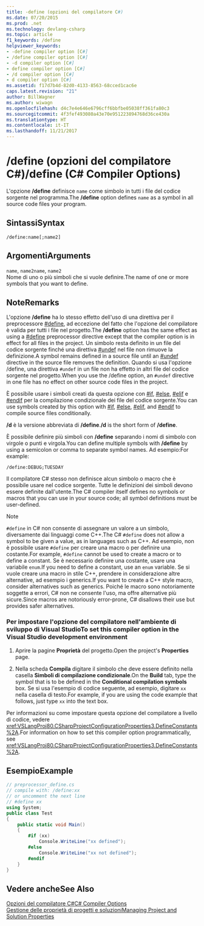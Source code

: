 ```yaml
---
title: -define (opzioni del compilatore C#)
ms.date: 07/20/2015
ms.prod: .net
ms.technology: devlang-csharp
ms.topic: article
f1_keywords: /define
helpviewer_keywords:
- -define compiler option [C#]
- /define compiler option [C#]
- -d compiler option [C#]
- define compiler option [C#]
- /d compiler option [C#]
- d compiler option [C#]
ms.assetid: f17d7b4d-82d0-4133-8563-68cced1cac6e
caps.latest.revision: "21"
author: BillWagner
ms.author: wiwagn
ms.openlocfilehash: d4c7e4e646e6796cff6bbfbe05038ff361fa80c3
ms.sourcegitcommit: 4f3fef493080a43e70e951223894768d36ce430a
ms.translationtype: HT
ms.contentlocale: it-IT
ms.lasthandoff: 11/21/2017
---
```

# <a name="define-c-compiler-options"></a><span data-ttu-id="f91d8-102">/define (opzioni del compilatore C#)</span><span class="sxs-lookup"><span data-stu-id="f91d8-102">/define (C# Compiler Options)</span></span>
<span data-ttu-id="f91d8-103">L'opzione **/define** definisce `name` come simbolo in tutti i file del codice sorgente nel programma.</span><span class="sxs-lookup"><span data-stu-id="f91d8-103">The **/define** option defines `name` as a symbol in all source code files your program.</span></span>  
  
## <a name="syntax"></a><span data-ttu-id="f91d8-104">Sintassi</span><span class="sxs-lookup"><span data-stu-id="f91d8-104">Syntax</span></span>  
  
```console  
/define:name[;name2]  
```  
  
## <a name="arguments"></a><span data-ttu-id="f91d8-105">Argomenti</span><span class="sxs-lookup"><span data-stu-id="f91d8-105">Arguments</span></span>  
 <span data-ttu-id="f91d8-106">`name`, `name2`</span><span class="sxs-lookup"><span data-stu-id="f91d8-106">`name`, `name2`</span></span>  
 <span data-ttu-id="f91d8-107">Nome di uno o più simboli che si vuole definire.</span><span class="sxs-lookup"><span data-stu-id="f91d8-107">The name of one or more symbols that you want to define.</span></span>  
  
## <a name="remarks"></a><span data-ttu-id="f91d8-108">Note</span><span class="sxs-lookup"><span data-stu-id="f91d8-108">Remarks</span></span>  
 <span data-ttu-id="f91d8-109">L'opzione **/define** ha lo stesso effetto dell'uso di una direttiva per il preprocessore [#define](../../../csharp/language-reference/preprocessor-directives/preprocessor-define.md), ad eccezione del fatto che l'opzione del compilatore è valida per tutti i file nel progetto.</span><span class="sxs-lookup"><span data-stu-id="f91d8-109">The **/define** option has the same effect as using a [#define](../../../csharp/language-reference/preprocessor-directives/preprocessor-define.md) preprocessor directive except that the compiler option is in effect for all files in the project.</span></span> <span data-ttu-id="f91d8-110">Un simbolo resta definito in un file del codice sorgente finché una direttiva [#undef](../../../csharp/language-reference/preprocessor-directives/preprocessor-undef.md) nel file non rimuove la definizione.</span><span class="sxs-lookup"><span data-stu-id="f91d8-110">A symbol remains defined in a source file until an [#undef](../../../csharp/language-reference/preprocessor-directives/preprocessor-undef.md) directive in the source file removes the definition.</span></span> <span data-ttu-id="f91d8-111">Quando si usa l'opzione /define, una direttiva `#undef` in un file non ha effetto in altri file del codice sorgente nel progetto.</span><span class="sxs-lookup"><span data-stu-id="f91d8-111">When you use the /define option, an `#undef` directive in one file has no effect on other source code files in the project.</span></span>  
  
 <span data-ttu-id="f91d8-112">È possibile usare i simboli creati da questa opzione con [#if](../../../csharp/language-reference/preprocessor-directives/preprocessor-if.md), [#else](../../../csharp/language-reference/preprocessor-directives/preprocessor-else.md), [#elif](../../../csharp/language-reference/preprocessor-directives/preprocessor-elif.md) e [#endif](../../../csharp/language-reference/preprocessor-directives/preprocessor-endif.md) per la compilazione condizionale dei file del codice sorgente.</span><span class="sxs-lookup"><span data-stu-id="f91d8-112">You can use symbols created by this option with [#if](../../../csharp/language-reference/preprocessor-directives/preprocessor-if.md), [#else](../../../csharp/language-reference/preprocessor-directives/preprocessor-else.md), [#elif](../../../csharp/language-reference/preprocessor-directives/preprocessor-elif.md), and [#endif](../../../csharp/language-reference/preprocessor-directives/preprocessor-endif.md) to compile source files conditionally.</span></span>  
  
 <span data-ttu-id="f91d8-113">**/d** è la versione abbreviata di **/define**.</span><span class="sxs-lookup"><span data-stu-id="f91d8-113">**/d** is the short form of **/define**.</span></span>  
  
 <span data-ttu-id="f91d8-114">È possibile definire più simboli con **/define** separando i nomi di simbolo con virgole o punti e virgola.</span><span class="sxs-lookup"><span data-stu-id="f91d8-114">You can define multiple symbols with **/define** by using a semicolon or comma to separate symbol names.</span></span> <span data-ttu-id="f91d8-115">Ad esempio:</span><span class="sxs-lookup"><span data-stu-id="f91d8-115">For example:</span></span>  
  
```console  
/define:DEBUG;TUESDAY  
```  
  
 <span data-ttu-id="f91d8-116">Il compilatore C# stesso non definisce alcun simbolo o macro che è possibile usare nel codice sorgente. Tutte le definizioni dei simboli devono essere definite dall'utente.</span><span class="sxs-lookup"><span data-stu-id="f91d8-116">The C# compiler itself defines no symbols or macros that you can use in your source code; all symbol definitions must be user-defined.</span></span>  
  
> [!NOTE]
>  <span data-ttu-id="f91d8-117">`#define` in C# non consente di assegnare un valore a un simbolo, diversamente dai linguaggi come C++.</span><span class="sxs-lookup"><span data-stu-id="f91d8-117">The C# `#define` does not allow a symbol to be given a value, as in languages such as C++.</span></span> <span data-ttu-id="f91d8-118">Ad esempio, non è possibile usare `#define` per creare una macro o per definire una costante.</span><span class="sxs-lookup"><span data-stu-id="f91d8-118">For example, `#define` cannot be used to create a macro or to define a constant.</span></span> <span data-ttu-id="f91d8-119">Se è necessario definire una costante, usare una variabile `enum`.</span><span class="sxs-lookup"><span data-stu-id="f91d8-119">If you need to define a constant, use an `enum` variable.</span></span> <span data-ttu-id="f91d8-120">Se si vuole creare una macro in stile C++, prendere in considerazione altre alternative, ad esempio i generics.</span><span class="sxs-lookup"><span data-stu-id="f91d8-120">If you want to create a C++ style macro, consider alternatives such as generics.</span></span> <span data-ttu-id="f91d8-121">Poiché le macro sono notoriamente soggette a errori, C# non ne consente l'uso, ma offre alternative più sicure.</span><span class="sxs-lookup"><span data-stu-id="f91d8-121">Since macros are notoriously error-prone, C# disallows their use but provides safer alternatives.</span></span>  
  
### <a name="to-set-this-compiler-option-in-the-visual-studio-development-environment"></a><span data-ttu-id="f91d8-122">Per impostare l'opzione del compilatore nell'ambiente di sviluppo di Visual Studio</span><span class="sxs-lookup"><span data-stu-id="f91d8-122">To set this compiler option in the Visual Studio development environment</span></span>  
  
1.  <span data-ttu-id="f91d8-123">Aprire la pagine **Proprietà** del progetto.</span><span class="sxs-lookup"><span data-stu-id="f91d8-123">Open the project's **Properties** page.</span></span>  
  
2.  <span data-ttu-id="f91d8-124">Nella scheda **Compila** digitare il simbolo che deve essere definito nella casella **Simboli di compilazione condizionale**.</span><span class="sxs-lookup"><span data-stu-id="f91d8-124">On the **Build** tab, type the symbol that is to be defined in the **Conditional compilation symbols** box.</span></span> <span data-ttu-id="f91d8-125">Se si usa l'esempio di codice seguente, ad esempio, digitare `xx` nella casella di testo.</span><span class="sxs-lookup"><span data-stu-id="f91d8-125">For example, if you are using the code example that follows, just type `xx` into the text box.</span></span>  
  
 <span data-ttu-id="f91d8-126">Per informazioni su come impostare questa opzione del compilatore a livello di codice, vedere <xref:VSLangProj80.CSharpProjectConfigurationProperties3.DefineConstants%2A>.</span><span class="sxs-lookup"><span data-stu-id="f91d8-126">For information on how to set this compiler option programmatically, see <xref:VSLangProj80.CSharpProjectConfigurationProperties3.DefineConstants%2A>.</span></span>  
  
## <a name="example"></a><span data-ttu-id="f91d8-127">Esempio</span><span class="sxs-lookup"><span data-stu-id="f91d8-127">Example</span></span>  
  
```csharp  
// preprocessor_define.cs  
// compile with: /define:xx  
// or uncomment the next line  
// #define xx  
using System;  
public class Test   
{  
    public static void Main()   
    {  
        #if (xx)   
            Console.WriteLine("xx defined");  
        #else  
            Console.WriteLine("xx not defined");  
        #endif  
    }  
}  
```  
  
## <a name="see-also"></a><span data-ttu-id="f91d8-128">Vedere anche</span><span class="sxs-lookup"><span data-stu-id="f91d8-128">See Also</span></span>  
 [<span data-ttu-id="f91d8-129">Opzioni del compilatore C#</span><span class="sxs-lookup"><span data-stu-id="f91d8-129">C# Compiler Options</span></span>](../../../csharp/language-reference/compiler-options/index.md)  
 [<span data-ttu-id="f91d8-130">Gestione delle proprietà di progetti e soluzioni</span><span class="sxs-lookup"><span data-stu-id="f91d8-130">Managing Project and Solution Properties</span></span>](/visualstudio/ide/managing-project-and-solution-properties)
